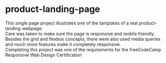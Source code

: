 # product-landing-page
This single page project illustrates one of the tamplates of a real product-landing-webpage.<br>
Care was taken to make sure the page is responsive and mobile friendly.<br>
Besides the grid and flexbox concepts, there were also used media queries and much more features make it completely responsive. <br>
Completing this project was one of the requirements for the freeCodeCamp Responsive Web Design Certification
